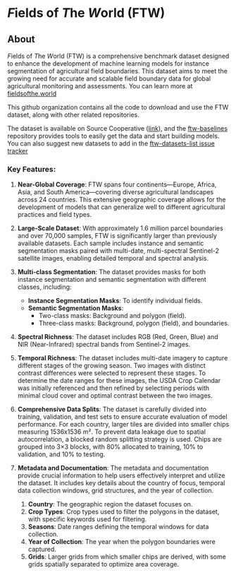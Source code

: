 # *F*ields of *T*he *W*orld (FTW)

## About 
*F*ields of *T*he *W*orld (FTW) is a comprehensive benchmark dataset designed to enhance the development of machine learning models for instance segmentation of agricultural field boundaries. 
This dataset aims to meet the growing need for accurate and scalable field boundary data for global agricultural monitoring and assessments. You can learn more at [fieldsofthe.world](https://fieldsofthe.world)

This github organization contains all the code to download and use the FTW dataset, along with other related repositories.

The dataset is available on Source Cooperative ([link](https://beta.source.coop/kerner-lab/fields-of-the-world/)), and the [ftw-baselines](https://github.com/fieldsoftheworld/ftw-baselines) 
repository provides tools to easily get the data and start building models. You can also suggest new datasets to add in the [ftw-datasets-list issue tracker](https://github.com/fieldsoftheworld/ftw-datasets-list/issues)

### Key Features:

1. **Near-Global Coverage**: FTW spans four continents—Europe, Africa, Asia, and South America—covering diverse agricultural landscapes across 24 countries. This extensive geographic coverage allows for the development of models that can generalize well to different agricultural practices and field types.

2. **Large-Scale Dataset**: With approximately 1.6 million parcel boundaries and over 70,000 samples, FTW is significantly larger than previously available datasets. Each sample includes instance and semantic segmentation masks paired with multi-date, multi-spectral Sentinel-2 satellite images, enabling detailed temporal and spectral analysis.

3. **Multi-class Segmentation**: The dataset provides masks for both instance segmentation and semantic segmentation with different classes, including:
   - **Instance Segmentation Masks**: To identify individual fields.
   - **Semantic Segmentation Masks**: 
     - Two-class masks: Background and polygon (field).
     - Three-class masks: Background, polygon (field), and boundaries.

4. **Spectral Richness**: The dataset includes RGB (Red, Green, Blue) and NIR (Near-Infrared) spectral bands from Sentinel-2 images.

5. **Temporal Richness**: The dataset includes multi-date imagery to capture different stages of the growing season. Two images with distinct contrast differences were selected to represent these stages. To determine the date ranges for these images, the USDA Crop Calendar was initially referenced and then refined by selecting periods with minimal cloud cover and optimal contrast between the two images.

6. **Comprehensive Data Splits**: The dataset is carefully divided into training, validation, and test sets to ensure accurate evaluation of model performance. For each country, larger tiles are divided into smaller chips measuring 1536x1536 m². To prevent data leakage due to spatial autocorrelation, a blocked random splitting strategy is used. Chips are grouped into 3×3 blocks, with 80% allocated to training, 10% to validation, and 10% to testing.

7. **Metadata and Documentation**: The metadata and documentation provide crucial information to help users effectively interpret and utilize the dataset. It includes key details about the country of focus, temporal data collection windows, grid structures, and the year of collection.

   1. **Country**: The geographic region the dataset focuses on.
   2. **Crop Types**: Crop types used to filter the polygons in the dataset, with specific keywords used for filtering.
   3. **Seasons**: Date ranges defining the temporal windows for data collection.
   4. **Year of Collection**: The year when the polygon boundaries were captured.
   5. **Grids**: Larger grids from which smaller chips are derived, with some grids spatially separated to optimize area coverage.
